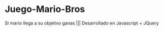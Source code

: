 Juego-Mario-Bros
================

Si mario llega a su objetivo ganas |||
Desarrollado en Javascript + JQuery
